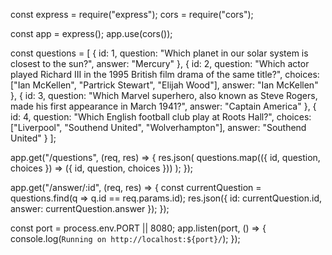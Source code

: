 const express = require("express");
cors = require("cors");

const app = express();
app.use(cors());

const questions = [
  {
    id: 1,
    question: "Which planet in our solar system is closest to the sun?",
    answer: "Mercury"
  },
  {
    id: 2,
    question:
      "Which actor played Richard III in the 1995 British film drama of the same title?",
    choices: ["Ian McKellen", "Partrick Stewart", "Elijah Wood"],
    answer: "Ian McKellen"
  },
  {
    id: 3,
    question:
      "Which Marvel superhero, also known as Steve Rogers, made his first appearance in March 1941?",
    answer: "Captain America"
  },
  {
    id: 4,
    question: "Which English football club play at Roots Hall?",
    choices: ["Liverpool", "Southend United", "Wolverhampton"],
    answer: "Southend United"
  }
];

app.get("/questions", (req, res) => {
  res.json(
    questions.map(({ id, question, choices }) => ({ id, question, choices }))
  );
});

app.get("/answer/:id", (req, res) => {
  const currentQuestion = questions.find(q => q.id == req.params.id);
  res.json({ id: currentQuestion.id, answer: currentQuestion.answer });
});

const port = process.env.PORT || 8080;
app.listen(port, () => {
  console.log(`Running on http://localhost:${port}/`);
});

